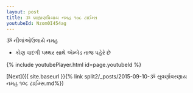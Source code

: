 ```yaml
---
layout: post
title: ૐ બ્રાહ્મણપ્રિયાય નમહ ૧૦૮ ટાઈમ્સ
youtubeId: Nzom0I454ag
---
```

 
 
 ૐ નીલાંઓઉલાયે નમહ  
 
 -  કોણ વાદળી પથ્થર સાથે એમ્બેડ તાજ પહેરે છે 
 
  
 
  
 
 
 
 
 
 


{% include youtubePlayer.html id=page.youtubeId %}
 
[Next]({{ site.baseurl }}{% link  split2/_posts/2015-09-10-ૐ સુવર્ણાવરણાય નમહ ૧૦૮ ટાઈમ્સ.md%})
 
